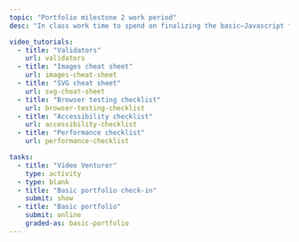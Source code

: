 ```yaml
---
topic: "Portfolio milestone 2 work period"
desc: "In class work time to spend on finalizing the basic—Javascript free—version of your portfolio website."

video_tutorials:
  - title: "Validators"
    url: validators
  - title: "Images cheat sheet"
    url: images-cheat-sheet
  - title: "SVG cheat sheet"
    url: svg-cheat-sheet
  - title: "Browser testing checklist"
    url: browser-testing-checklist
  - title: "Accessibility checklist"
    url: accessibility-checklist
  - title: "Performance checklist"
    url: performance-checklist

tasks:
  - title: "Video Venturer"
    type: activity
  - type: blank
  - title: "Basic portfolio check-in"
    submit: show
  - title: "Basic portfolio"
    submit: online
    graded-as: basic-portfolio
---
```

